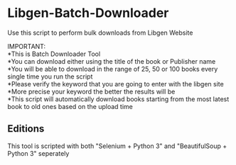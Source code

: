 # Libgen-Batch-Downloader
Use this script to perform bulk downloads from Libgen Website

IMPORTANT:  
    *This is Batch Downloader Tool  
    *You can download either using the title of the book or Publisher name  
    *You will be able to download in the range of 25, 50 or 100 books every single time you run the script  
    *Please verify the keyword that you are going to enter with the libgen site  
    *More precise your keyword the better the results will be  
    *This script will automatically download books starting from the most latest book to old ones based on the upload time  
    
## Editions  

This tool is scripted with both "Selenium + Python 3" and "BeautifulSoup + Python 3" seperately
